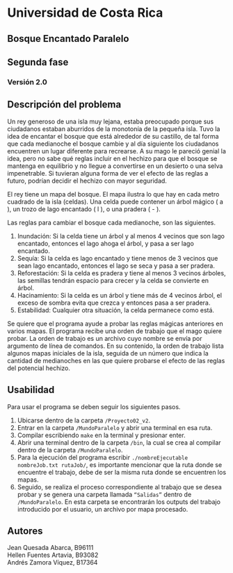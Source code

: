# Universidad de Costa Rica
## Bosque Encantado Paralelo
## Segunda fase
### Versión 2.0

## Descripción del problema

Un rey generoso de una isla muy lejana, estaba preocupado porque sus ciudadanos estaban aburridos de la monotonía de la pequeña isla. Tuvo la idea de encantar el bosque que está alrededor de su castillo, de tal forma que cada medianoche el bosque cambie y al día siguiente los ciudadanos encuentren un lugar diferente para recrearse. A su mago le pareció genial la idea, pero no sabe qué reglas incluir en el hechizo para que el bosque se mantenga en equilibrio y no llegue a convertirse en un desierto o una selva impenetrable. Si tuvieran alguna forma de ver el efecto de las reglas a futuro, podrían decidir el hechizo con mayor seguridad.
 
El rey tiene un mapa del bosque. El mapa ilustra lo que hay en cada metro cuadrado de la isla (celdas). Una celda puede contener un árbol mágico ( a ), un trozo de lago encantado ( l ), o una pradera ( - ).
 
Las reglas para cambiar el bosque cada medianoche, son las siguientes.
 
1. Inundación: Si la celda tiene un árbol y al menos 4 vecinos que son lago encantado, entonces el lago ahoga el árbol, y pasa a ser lago encantado.
2. Sequía: Si la celda es lago encantado y tiene menos de 3 vecinos que sean lago encantado, entonces el lago se seca y pasa a ser pradera.
3. Reforestación: Si la celda es pradera y tiene al menos 3 vecinos árboles, las semillas tendrán espacio para crecer y la celda se convierte en árbol. 
4. Hacinamiento: Si la celda es un árbol y tiene más de 4 vecinos árbol, el exceso de sombra evita que crezca y entonces pasa a ser pradera.
5. Estabilidad: Cualquier otra situación, la celda permanece como está.
 
Se quiere que el programa ayude a probar las reglas mágicas anteriores en varios mapas. El programa recibe una orden de trabajo que el mago quiere probar. La orden de trabajo es un archivo cuyo nombre se envía por argumento de línea de comandos. En su contenido, la orden de trabajo lista algunos mapas iniciales de la isla, seguida de un número que indica la cantidad de medianoches en las que quiere probarse el efecto de las reglas del potencial hechizo.
 
## Usabilidad
 Para usar el programa se deben seguir los siguientes pasos.
1. Ubicarse dentro de la carpeta ```/Proyecto02_v2```.
2. Entrar en la carpeta ```/MundoParalelo``` y abrir una terminal en esa ruta.
3. Compilar escribiendo ```make``` en la terminal y presionar enter.
4. Abrir una terminal dentro de la carpeta ```/bin```, la cual se crea al compilar dentro de la carpeta ```/MundoParalelo```.
5. Para la ejecución del programa escribir ```./nombreEjecutable nombreJob.txt rutaJob/```, es importante mencionar que la ruta donde se encuentre el trabajo, debe de ser la misma ruta donde se encuentren los mapas.
6. Seguido, se realiza el proceso correspondiente al trabajo que se desea probar y se genera una carpeta llamada ```“Salidas”``` dentro de ```/MundoParalelo```. En esta carpeta se encontrarán los outputs del trabajo introducido por el usuario, un archivo por mapa procesado.
 
## Autores
Jean Quesada Abarca, B96111\
Hellen Fuentes Artavia, B93082\
Andrés Zamora Víquez, B17364
